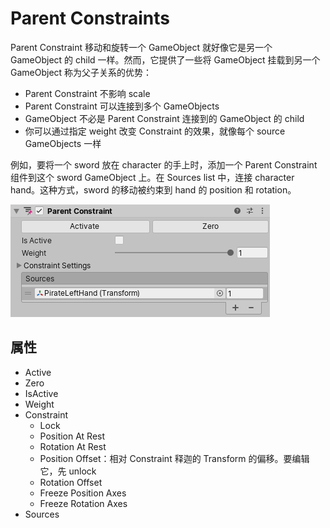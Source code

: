 # Parent Constraints

Parent Constraint 移动和旋转一个 GameObject 就好像它是另一个 GameObject 的 child 一样。然而，它提供了一些将 GameObject 挂载到另一个 GameObject 称为父子关系的优势：

- Parent Constraint 不影响 scale
- Parent Constraint 可以连接到多个 GameObjects
- GameObject 不必是 Parent Constraint 连接到的 GameObject 的 child
- 你可以通过指定 weight 改变 Constraint 的效果，就像每个 source GameObjects 一样

例如，要将一个 sword 放在 character 的手上时，添加一个 Parent Constraint 组件到这个 sword GameObject 上。在 Sources list 中，连接 character hand。这种方式，sword 的移动被约束到 hand 的 position 和 rotation。

![ParentConstraint](../Image/ParentConstraint.png)

## 属性

- Active
- Zero
- IsActive
- Weight
- Constraint
  - Lock
  - Position At Rest
  - Rotation At Rest
  - Position Offset：相对 Constraint 释迦的 Transform 的偏移。要编辑它，先 unlock
  - Rotation Offset
  - Freeze Position Axes
  - Freeze Rotation Axes
- Sources
